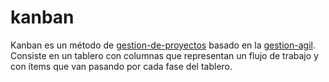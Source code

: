 # kanban

Kanban es un método de [gestion-de-proyectos](gestion-de-proyectos.md) basado en la [gestion-agil](gestion-agil.md). Consiste en un tablero con columnas que representan un flujo de trabajo y con ítems que van pasando por cada fase del tablero.
